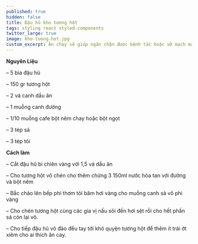 ```yaml
---
published: true
hidden: false
title: Đậu hũ kho tương hột
tags: styling react styled-components
twitter_large: true
image: kho-tuong-hot.jpg
custom_excerpt: Ăn chay sẽ giúp ngăn chặn được bệnh tắc hoặc vỡ mạch máu ở người tăng huyết áp, hạn chế tai biến nhồi máu cơ tim.
---
```



**Nguyên Liệu**

– 5 bìa đậu hũ

– 150 gr tương hột

– 2 vá canh dầu ăn

– 1 muỗng canh đường

– 1/10 muỗng cafe bột nêm chay hoặc bột ngọt

– 3 tép sả

– 3 tép tỏi

**Cách làm**

– Cắt đậu hũ bi chiên vàng với 1,5 vá dầu ăn

– Cho tương hột vô chén cho thêm chừng 3 150ml nước hòa tan với đường và bột nêm

– Bắc chảo lên bếp phi thơm tỏi băm hơi vàng cho muỗng canh sả vô phi vàng

– Cho chén tương hột cùng các gia vị nấu sôi đến hơi sệt rồi cho hết phần sả còn lại vô.

– Cho tiếp đậu hũ vô đảo đều tay tới khô quyện tương hột để thêm ít trái ớt xiêm cho ai thích ăn cay.
